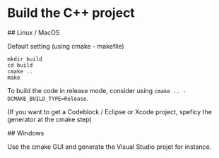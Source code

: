 # Build the C++ project


## Linux / MacOS

Default setting (using cmake - makefile)

```
mkdir build
cd build
cmake ..
make
```

To build the code in release mode, consider using `cmake .. -DCMAKE_BUILD_TYPE=Release`.

(If you want to get a Codeblock / Eclipse or Xcode project, speficy the generator at the cmake step)

## Windows

Use the cmake GUI and generate the Visual Studio projet for instance.
